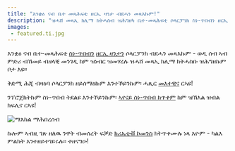 ```yaml
---
title: "እንቋዕ ናብ ቤተ መጻሕፍቲ ዘርኢ ዛንታ ብደሓን መጻእኩም!"
description: "ዝሓሸ መጻኢ ክሊማ ክትሓስብ ዝሕግዘካ ቤተ-መጻሕፍቲ ሶላርፓንክ ስነ-ጥበብን ዘርኢ ዛንታን!"
images:
 - featured.ti.jpg
---
```


እንቋዕ ናብ ቤተ-መጻሕፍቲ [ስነ-ጥበብን](/ti/art) [ዘርኢ ዛንታን](/seeds/) ሶላርፓንክ ብደሓን መጻእኩም - ወዲ ሰብ ኣብ ምድሪ ብኸመይ ብዘላቒ መንገዲ ከም ዝነብር ዝመሃረሉ ዝሓሸ መጻኢ ክሊማ ክትሓስቡ ዝሕግዘኩም ቦታ እዩ።

ቅድሚ ሕጂ ብዛዕባ ሶላርፓንክ ዘይሰማዕኩም እንተኾይንኩም፡ ሓጺር [መእተዊና](/ti/essays/what-is-solarpunk) ርኣዩ!

ንፕሮጀክትኩም ስነ-ጥበብ ትደልዩ እንተኾይንኩም፡ [ኣየናይ ስነ-ጥበብ ክጥቀም](/pages/which-art-can-i-use/) ከም ዝኽእል ዝብል ክፍሊና ርኣዩ!

![ማእከል ማሕበረሰብ](cover.jpg "[ማእከል ማሕበረሰብ](/ti/art/the-lemonaut-community-center/) CC BY-SA 4.0 [እቲ ሊሞናውት](/ti/authors/thelemonaut)")

ኩሎም ኣብዚ ገጽ ዘለዉ ንዋት ብመሰረት ፍቓድ [ክሪኤቲቭ ኮመንስ](https://creativecommons.org/share-your-work/cclicenses/) ክትጥቀሙሉ ነጻ እዮም - ካልእ ምልክት እንተዘይተገይሩሉ። ተዘናግዑ!
